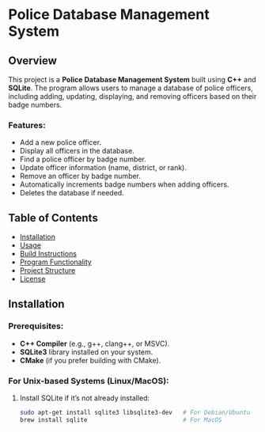 # Police Database Management System

## Overview

This project is a **Police Database Management System** built using **C++** and **SQLite**. The program allows users to manage a database of police officers, including adding, updating, displaying, and removing officers based on their badge numbers.

### Features:
- Add a new police officer.
- Display all officers in the database.
- Find a police officer by badge number.
- Update officer information (name, district, or rank).
- Remove an officer by badge number.
- Automatically increments badge numbers when adding officers.
- Deletes the database if needed.

## Table of Contents
- [Installation](#installation)
- [Usage](#usage)
- [Build Instructions](#build-instructions)
- [Program Functionality](#program-functionality)
- [Project Structure](#project-structure)
- [License](#license)

## Installation

### Prerequisites:
- **C++ Compiler** (e.g., g++, clang++, or MSVC).
- **SQLite3** library installed on your system.
- **CMake** (if you prefer building with CMake).

### For Unix-based Systems (Linux/MacOS):
1. Install SQLite if it’s not already installed:
   ```bash
   sudo apt-get install sqlite3 libsqlite3-dev   # For Debian/Ubuntu
   brew install sqlite                           # For MacOS

